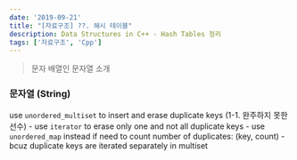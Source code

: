 ```yaml
---
date: '2019-09-21'
title: "[자료구조] ??. 해시 테이블"
description: Data Structures in C++ - Hash Tables 정리
tags: ['자료구조', 'Cpp']
---
```

> 문자 배열인 문자열 소개

### 문자열 (String)


use `unordered_multiset` to insert and erase duplicate keys (1-1. 완주하지 못한 선수)
    - use `iterator` to erase only one and not all duplicate keys
    - use `unordered_map` instead if need to count number of duplicates: (key, count)
        - bcuz duplicate keys are iterated separately in multiset